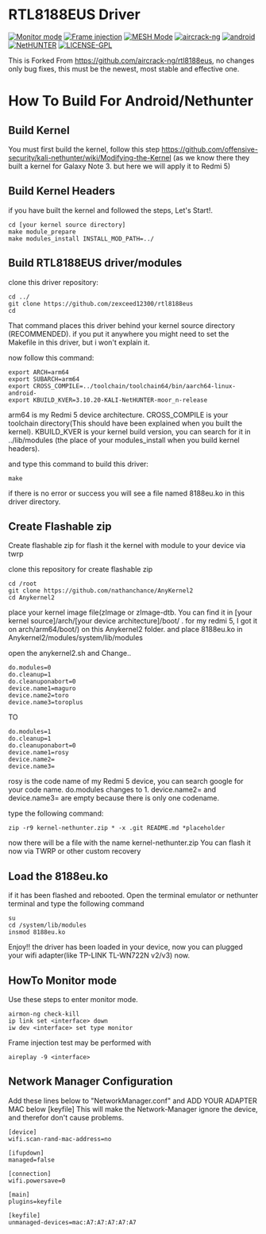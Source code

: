 
# RTL8188EUS Driver
[![Monitor mode](https://img.shields.io/badge/monitor%20mode-supported-brightgreen.svg)](#) [![Frame injection](https://img.shields.io/badge/frame%20injection-supported-brightgreen)](#) [![MESH Mode](https://img.shields.io/badge/mesh%20mode-supported-brightgreen.svg)](#) [![aircrack-ng](https://img.shields.io/badge/aircrack--ng-supported-blue.svg)](#) [![android](https://img.shields.io/badge/android-supported-blue.svg)](#) [![NetHUNTER](https://img.shields.io/badge/NetHUNTER-supported-red.svg)](#) [![LICENSE-GPL](https://img.shields.io/badge/license-GPL--v3.0-orange)](https://github.com/zexceed12300/rtl8188eus/blob/master/LICENSE)

This is Forked From https://github.com/aircrack-ng/rtl8188eus, no changes only bug fixes, this must be the newest, most stable and effective one.

# How To Build For Android/Nethunter
## Build Kernel
You must first build the kernel, follow this step https://github.com/offensive-security/kali-nethunter/wiki/Modifying-the-Kernel
(as we know there they built a kernel for Galaxy Note 3. but here we will apply it to Redmi 5)

## Build Kernel Headers
if you have built the kernel and followed the steps, Let's Start!. 
```
cd [your kernel source directory]
make module_prepare
make modules_install INSTALL_MOD_PATH=../
```
## Build RTL8188EUS driver/modules
clone this driver repository:
```
cd ../
git clone https://github.com/zexceed12300/rtl8188eus
cd
```
That command places this driver behind your kernel source directory (RECOMMENDED). if you put it anywhere you might need to set the Makefile in this driver, but i won't explain it.

now follow this command:
```
export ARCH=arm64
export SUBARCH=arm64
export CROSS_COMPILE=../toolchain/toolchain64/bin/aarch64-linux-android-
export KBUILD_KVER=3.10.20-KALI-NetHUNTER-moor_n-release
```
arm64 is my Redmi 5 device architecture. CROSS_COMPILE is your toolchain directory(This should have been explained when you built the kernel). KBUILD_KVER is your kernel build version, you can search for it in ../lib/modules (the place of your modules_install when you build kernel headers).


and type this command to build this driver: 
```
make
```
if there is no error or success you will see a file named 8188eu.ko in this driver directory. 
## Create Flashable zip 
Create flashable zip for flash it the kernel with module to your device via twrp

clone this repository for create flashable zip
```
cd /root
git clone https://github.com/nathanchance/AnyKernel2
cd Anykernel2
```
place your kernel image file(zImage or zImage-dtb. You can find it in [your kernel source]/arch/[your device architecture]/boot/ . for my redmi 5, I got it on arch/arm64/boot/) on this Anykernel2 folder. and place 8188eu.ko in Anykernel2/modules/system/lib/modules

open the anykernel2.sh and Change..
```
do.modules=0
do.cleanup=1
do.cleanuponabort=0
device.name1=maguro
device.name2=toro
device.name3=toroplus
```
TO
```
do.modules=1
do.cleanup=1
do.cleanuponabort=0
device.name1=rosy
device.name2=
device.name3=
```
rosy is the code name of my Redmi 5 device, you can search google for your code name. do.modules changes to 1. device.name2= and device.name3= are empty because there is only one codename.

type the following command:
```
zip -r9 kernel-nethunter.zip * -x .git README.md *placeholder
```
now there will be a file with the name kernel-nethunter.zip 
You can flash it now via TWRP or other custom recovery
## Load the 8188eu.ko
if it has been flashed and rebooted. Open the terminal emulator or nethunter terminal and type the following command
```
su
cd /system/lib/modules
insmod 8188eu.ko
```
Enjoy!! the driver has been loaded in your device, now you can plugged your wifi adapter(like TP-LINK TL-WN722N v2/v3) now.
## HowTo Monitor mode
Use these steps to enter monitor mode.
```
airmon-ng check-kill
ip link set <interface> down
iw dev <interface> set type monitor
```
Frame injection test may be performed with
```
aireplay -9 <interface>
```
## Network Manager Configuration
Add these lines below to "NetworkManager.conf" and ADD YOUR ADAPTER MAC below [keyfile] This will make the Network-Manager ignore the device, and therefor don't cause problems.
```
[device]
wifi.scan-rand-mac-address=no

[ifupdown]
managed=false

[connection]
wifi.powersave=0

[main]
plugins=keyfile

[keyfile]
unmanaged-devices=mac:A7:A7:A7:A7:A7
```
